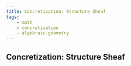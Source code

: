 ```yaml
---
title: Concretization: Structure Sheaf
tags:
    - math
    - concretization
    - algebraic-geometry
---
```


## Concretization: Structure Sheaf